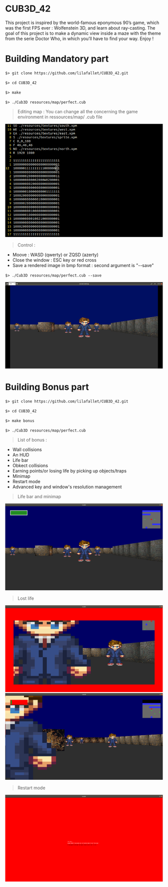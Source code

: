 # CUB3D_42

This project is inspired by the world-famous eponymous 90’s game, which was the first FPS ever : Wolfenstein 3D, and learn about ray-casting. The goal of this project is to make a dynamic view inside a maze with the theme from the serie Doctor Who, in which you’ll have to find your way. Enjoy !

# Building Mandatory part

``$> git clone https://github.com/lilafallet/CUB3D_42.git ``

``$> cd CUB3D_42``

``$> make``

``$> ./Cub3D resources/map/perfect.cub``

> Editing map : You can change all the concerning the game environment in ressources/map/ .cub file

![](images/map.png)

> Control :

* Moove : WASD (qwerty) or ZQSD (azerty)
* Close the window : ESC key or red cross
* Save a rendered image in bmp format : second argument is "--save"

``$> ./Cub3D resources/map/perfect.cub --save``

![](images/screenshot.png)

# Building Bonus part

``$> git clone https://github.com/lilafallet/CUB3D_42.git ``

``$> cd CUB3D_42``

``$> make bonus``

``$> ./Cub3D resources/map/perfect.cub``

> List of bonus :
* Wall collisions
* An HUD
* Life bar
* Obkect collisions
* Earning points/or losing life by picking up objects/traps
* Minimap
* Restart mode
* Advanced key and window's resolution management

> Life bar and minimap

![](images/bonus_start.png)

> Lost life

![](images/lost_life.png)
![](images/almost_dead.png)

> Restart mode

![](images/restart.png)
